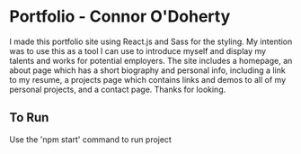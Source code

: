 # Portfolio - Connor O'Doherty

I made this portfolio site using React.js and Sass for the styling. My intention was to use this as a tool I can use to introduce myself and display my talents and works for potential employers. The site includes a homepage, an about page which has a short biography and personal info, including a link to my resume, a projects page which contains links and demos to all of my personal projects, and a contact page. Thanks for looking.


## To Run

Use the 'npm start' command to run project
